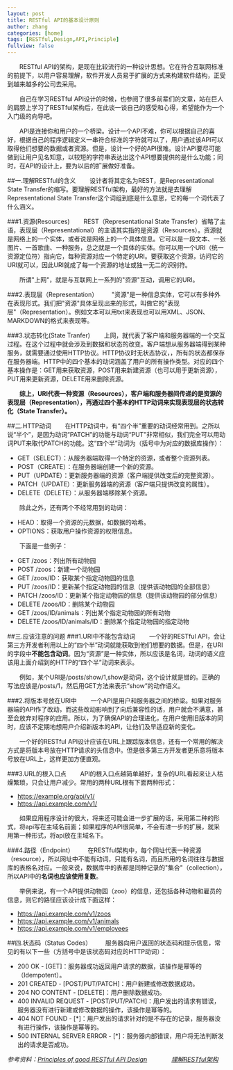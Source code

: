 ```yaml
---
layout: post
title: RESTful API的基本设计原则
author: zhang
categories: [home]
tags: [RESTful,Design,API,Principle]
fullview: false
---
```


　　RESTful API的架构，是现在比较流行的一种设计思想。它在符合互联网标准的前提下，以用户容易理解，软件开发人员易于扩展的方式来构建软件结构，正受到越来越多的公司去采用。

　　自己在学习RESTful API设计的时候，也参阅了很多前辈们的文章，站在巨人的肩膀上学习了RESTful架构后，在此谈一谈自己的感受和心得，希望能作为一个入门级的向导吧。

　　API是连接你和用户的一个桥梁。设计一个API不难，你可以根据自己的喜好，根据自己的程序逻辑定义一串符合标准的字符就可以了，用户通过该API可以取得他们想要的数据或者资源。但是，设计一个好的API很难。设计API要尽可能做到让用户见名知意，以较短的字符串表达出这个API想要提供的是什么功能；同时，在API的设计上，要为以后的扩展做好准备。

##一.理解RESTful的含义
　　设计者将其定名为REST，是Representational State Transfer的缩写。要理解RESTful架构，最好的方法就是去理解Representational State Transfer这个词组到底是什么意思，它的每一个词代表了什么涵义。

###1.资源(Resources)
　　REST（Representational State Transfer）省略了主语，表现层（Representational）的主语其实指的是资源（Resources）。资源就是网络上的一个实体，或者说是网络上的一个具体信息。它可以是一段文本、一张图片、一首歌曲、一种服务，总之就是一个具体的实体。你可以用一个URI（统一资源定位符）指向它，每种资源对应一个特定的URI。要获取这个资源，访问它的URI就可以，因此URI就成了每一个资源的地址或独一无二的识别符。

　　所谓"上网"，就是与互联网上一系列的"资源"互动，调用它的URI。

###2.表现层（Representation）
　　"资源"是一种信息实体，它可以有多种外在表现形式。我们把"资源"具体呈现出来的形式，叫做它的"表现层"（Representation）。例如文本可以用txt来表现也可以用XML、JSON、MARKDOWN的格式来表现等。

###3.状态转化(State Tranfer)
　　上网，就代表了客户端和服务器端的一个交互过程。在这个过程中就会涉及到数据和状态的改变。客户端想从服务器端得到某种服务，就需要通过使用HTTP协议。HTTP协议时无状态协议，，所有的状态都保存在服务器端。HTTP中的四个基本的动词涵盖了用户的所有操作类型。对应的四个基本操作是：GET用来获取资源，POST用来新建资源（也可以用于更新资源），PUT用来更新资源，DELETE用来删除资源。

　　**综上，URI代表一种资源（Resources），客户端和服务器间传递的是资源的表现层（Representation），再通过四个基本的HTTP动词来实现表现层的状态转化（State Transfer）。**

##二.HTTP动词
　　在HTTP动词中，有“四个半”重要的动词经常用到。之所以说“半个”，是因为动词“PATCH”的功能与动词“PUT”非常相似，我们完全可以用动词PUT来取代PATCH的功能。这“四个半”动词为（括号中为对应的数据库操作）：

* GET（SELECT）：从服务器端取得一个特定的资源，或者整个资源列表。
* POST（CREATE）：在服务器端创建一个新的资源。
* PUT（UPDATE）：更新服务器端的资源（客户端提供改变后的完整资源）。
* PATCH（UPDATE）：更新服务器端的资源（客户端只提供改变的属性）。
* DELETE（DELETE）：从服务器端移除某个资源。

　　除此之外，还有两个不经常用到的动词：

* HEAD：取得一个资源的元数据，如数据的哈希。
* OPTIONS：获取用户操作资源的权限信息。

　　下面是一些例子：

* GET /zoos：列出所有动物园
* POST /zoos：新建一个动物园
* GET /zoos/ID：获取某个指定动物园的信息
* PUT /zoos/ID：更新某个指定动物园的信息（提供该动物园的全部信息）
* PATCH /zoos/ID：更新某个指定动物园的信息（提供该动物园的部分信息）
* DELETE /zoos/ID：删除某个动物园
* GET /zoos/ID/animals：列出某个指定动物园的所有动物
* DELETE /zoos/ID/animals/ID：删除某个指定动物园的指定动物

##三.应该注意的问题
###1.URI中不能包含动词
　　一个好的RESTful API，会让第三方开发者利用以上的“四个半”动词就能获取到他们想要的数据。但是，在URI的字段中**不能包含动词**。因为“资源”是一种实体，所以应该是名词，动词的语义应该用上面介绍到的HTTP的“四个半”动词来表示。

　　例如，某个URI是/posts/show/1,show是动词，这个设计就是错的。正确的写法应该是/posts/1，然后用GET方法来表示“show”的动作语义。

###2.将版本号放在URI中
　　一个API是用户和服务器之间的桥梁。如果对服务器端的API作了改动，而这些改动影响到了向后兼容性的话，用户就会不满意，甚至会放弃对程序的应用。所以，为了确保API的合理进化，在用户使用旧版本的同时，应该不定期地想用户介绍新版本的API，让他们及早适应新的变化。

　　一个好的RESTful API设计应该在URL上跟踪版本信息，还有一个常用的解决方式是将版本号放在HTTP请求的头信息中。但是很多第三方开发者更乐意将版本号放在URL上，这样更加方便直观。

###3.URL的根入口点
　　API的根入口点越简单越好，复杂的URL看起来让人枯燥繁琐，只会让用户减少。常用的两种URL根有下面两种形式：

* https://example.org/api/v1/
* https://api.example.com/v1/

　　如果应用程序设计的很大，将来还可能会进一步扩展的话，采用第二种的形式，将api写在主域名前面；如果程序的API很简单，不会有进一步的扩展，就采用第一种形式，将api放在主域名下。

###4.路径（Endpoint）
　　在RESTful架构中，每个网址代表一种资源（resource），所以网址中不能有动词，只能有名词，而且所用的名词往往与数据库的表格名对应。一般来说，数据库中的表都是同种记录的"集合"（collection），所以API中的**名词也应该使用复数**。

　　举例来说，有一个API提供动物园（zoo）的信息，还包括各种动物和雇员的信息，则它的路径应该设计成下面这样：

* https://api.example.com/v1/zoos
* https://api.example.com/v1/animals
* https://api.example.com/v1/employees

##四.状态码（Status Codes）
　　服务器向用户返回的状态码和提示信息，常见的有以下一些（方括号中是该状态码对应的HTTP动词）：

* 200 OK - [GET]：服务器成功返回用户请求的数据，该操作是幂等的（Idempotent）。
* 201 CREATED - [POST/PUT/PATCH]：用户新建或修改数据成功。
* 204 NO CONTENT - [DELETE]：用户删除数据成功。
* 400 INVALID REQUEST - [POST/PUT/PATCH]：用户发出的请求有错误，服务器没有进行新建或修改数据的操作，该操作是幂等的。
* 404 NOT FOUND - [*]：用户发出的请求针对的是不存在的记录，服务器没有进行操作，该操作是幂等的。
* 500 INTERNAL SERVER ERROR - [*]：服务器内部错误，用户将无法判断发出的请求是否成功。

*参考资料：[Principles of good RESTful API Design](http://codeplanet.io/principles-good-restful-api-design/)　　　　[理解RESTful架构](http://www.ruanyifeng.com/blog/2011/09/restful.html)*